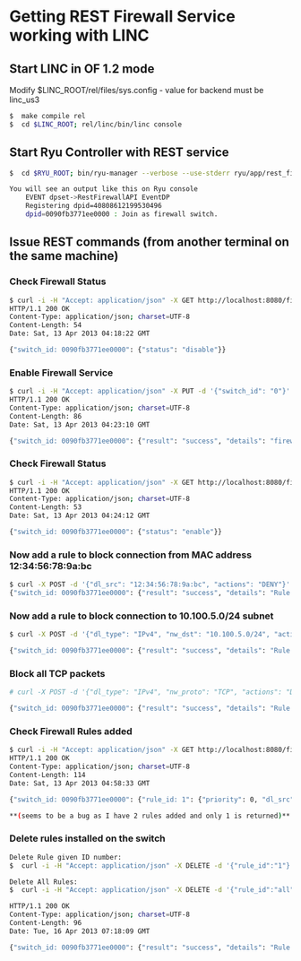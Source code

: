 # Getting REST Firewall Service working with LINC

## Start LINC in OF 1.2 mode 
Modify $LINC_ROOT/rel/files/sys.config - value for backend must be linc_us3
```bash
$  make compile rel
$  cd $LINC_ROOT; rel/linc/bin/linc console
```

## Start Ryu Controller with REST service
```bash
$  cd $RYU_ROOT; bin/ryu-manager --verbose --use-stderr ryu/app/rest_firewall.py ryu/lib/ofctl_v1_2.py

You will see an output like this on Ryu console
    EVENT dpset->RestFirewallAPI EventDP
    Registering dpid=40808612199530496
    dpid=0090fb3771ee0000 : Join as firewall switch.
```

## Issue REST commands (from another terminal on the same machine)

### Check Firewall Status
```bash
$ curl -i -H "Accept: application/json" -X GET http://localhost:8080/firewall/module/status
HTTP/1.1 200 OK
Content-Type: application/json; charset=UTF-8
Content-Length: 54
Date: Sat, 13 Apr 2013 04:18:22 GMT

{"switch_id: 0090fb3771ee0000": {"status": "disable"}}
```

### Enable Firewall Service
```bash
$ curl -i -H "Accept: application/json" -X PUT -d '{"switch_id": "0"}' http://localhost:8080/firewall/module/enable/all
HTTP/1.1 200 OK
Content-Type: application/json; charset=UTF-8
Content-Length: 86
Date: Sat, 13 Apr 2013 04:23:10 GMT

{"switch_id: 0090fb3771ee0000": {"result": "success", "details": "firewall running."}}
```

### Check Firewall Status
```bash
$ curl -i -H "Accept: application/json" -X GET http://localhost:8080/firewall/module/status
HTTP/1.1 200 OK
Content-Type: application/json; charset=UTF-8
Content-Length: 53
Date: Sat, 13 Apr 2013 04:24:12 GMT

{"switch_id: 0090fb3771ee0000": {"status": "enable"}}
```

### Now add a rule to block connection from MAC address 12:34:56:78:9a:bc
```bash
$ curl -X POST -d '{"dl_src": "12:34:56:78:9a:bc", "actions": "DENY"}' http://localhost:8080/firewall/rules/0090fb3771ee0000
{"switch_id: 0090fb3771ee0000": {"result": "success", "details": "Rule added. : rule_id=1"}}
```

### Now add a rule to block connection to 10.100.5.0/24 subnet
```bash
$ curl -X POST -d '{"dl_type": "IPv4", "nw_dst": "10.100.5.0/24", "actions": "DENY"}' http://localhost:8080/firewall/rules/0090fb3771ee0000

{"switch_id: 0090fb3771ee0000": {"result": "success", "details": "Rule added. : rule_id=2"}}
```

### Block all TCP packets
```bash
# curl -X POST -d '{"dl_type": "IPv4", "nw_proto": "TCP", "actions": "DENY"}' http://localhost:8080/firewall/rules/0090fb3771ee0000

{"switch_id: 0090fb3771ee0000": {"result": "success", "details": "Rule added. : rule_id=3"}
```

### Check Firewall Rules added
```bash
$ curl -i -H "Accept: application/json" -X GET http://localhost:8080/firewall/rules/0090fb3771ee0000
HTTP/1.1 200 OK
Content-Type: application/json; charset=UTF-8
Content-Length: 114
Date: Sat, 13 Apr 2013 04:58:33 GMT

{"switch_id: 0090fb3771ee0000": {"rule_id: 1": {"priority": 0, "dl_src": "12:34:56:78:9a:bc", "actions": "DENY"}}}

**(seems to be a bug as I have 2 rules added and only 1 is returned)**
```

### Delete rules installed on the switch
```bash
Delete Rule given ID number:
$  curl -i -H "Accept: application/json" -X DELETE -d '{"rule_id":"1"}' http://localhost:8080/firewall/rules/0090fb3771ee0000

Delete All Rules:
$  curl -i -H "Accept: application/json" -X DELETE -d '{"rule_id":"all"}' http://localhost:8080/firewall/rules/0090fb3771ee0000

HTTP/1.1 200 OK
Content-Type: application/json; charset=UTF-8
Content-Length: 96
Date: Tue, 16 Apr 2013 07:18:09 GMT

{"switch_id: 0090fb3771ee0000": {"result": "success", "details": "Rule deleted. : ruleID=3,1,"}
```

